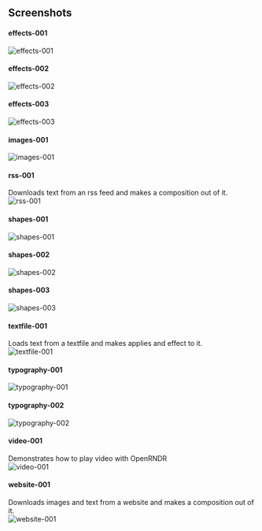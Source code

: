 







## Screenshots

#### effects-001

![effects-001](./images/effects-001.png)

#### effects-002

![effects-002](./images/effects-002.png)

#### effects-003

![effects-003](./images/effects-003.png)

#### images-001

![images-001](./images/images-001.png)

#### rss-001
Downloads text from an rss feed and makes a composition out of it.<br>
![rss-001](./images/rss-001.png)

#### shapes-001

![shapes-001](./images/shapes-001.png)

#### shapes-002

![shapes-002](./images/shapes-002.png)

#### shapes-003

![shapes-003](./images/shapes-003.png)

#### textfile-001
Loads text from a textfile and makes applies and effect to it.<br>
![textfile-001](./images/textfile-001.png)

#### typography-001

![typography-001](./images/typography-001.png)

#### typography-002

![typography-002](./images/typography-002.png)

#### video-001
Demonstrates how to play video with OpenRNDR<br>
![video-001](./images/video-001.png)

#### website-001
Downloads images and text from a website and makes a composition out of it.<br>
![website-001](./images/website-001.png)